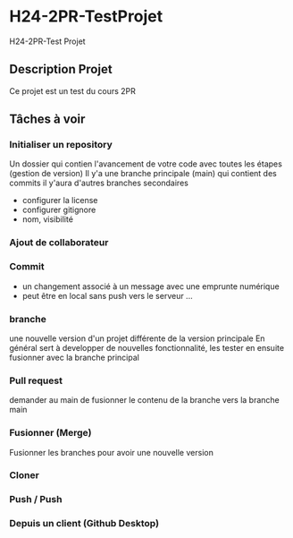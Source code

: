 # H24-2PR-TestProjet
H24-2PR-Test Projet

## Description Projet
Ce projet est un test du cours 2PR

## Tâches à voir 

### Initialiser un repository
Un dossier qui contien l'avancement de votre code avec toutes les étapes (gestion de version)
Il y'a une branche principale (main) qui contient des commits
il y'aura d'autres branches secondaires
- configurer la license 
- configurer gitignore
- nom, visibilité

### Ajout de collaborateur



### Commit
- un changement associé à un message avec une emprunte numérique
- peut être en local sans push vers le serveur ...  
### branche
une nouvelle version d'un projet différente de la version principale
En général sert à developper de nouvelles fonctionnalité, les tester en ensuite fusionner avec la branche principal 

### Pull request
demander au main de fusionner le contenu de la branche vers la branche main 

### Fusionner (Merge)
Fusionner les branches pour avoir une nouvelle version 

### Cloner 

### Push / Push

### Depuis un client (Github Desktop)



